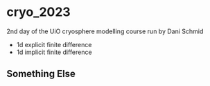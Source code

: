 # cryo_2023
2nd day of the UiO cryosphere modelling course run by Dani Schmid

- 1d explicit finite difference
- 1d implicit finite difference

## Something Else
